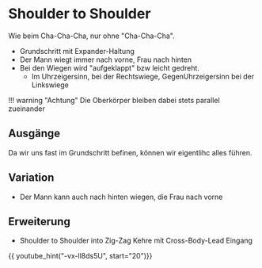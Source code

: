 
# Shoulder to Shoulder

Wie beim Cha-Cha-Cha, nur ohne "Cha-Cha-Cha".

- Grundschritt mit Expander-Haltung
- Der Mann wiegt immer nach vorne, Frau nach hinten
- Bei den Wiegen wird "aufgeklappt" bzw leicht gedreht.
  - Im Uhrzeigersinn, bei der Rechtswiege, GegenUhrzeigersinn bei der Linkswiege

!!! warning "Achtung"
    Die Oberkörper bleiben dabei stets parallel zueinander

## Ausgänge

Da wir uns fast im Grundschritt befinen, können wir eigentlihc alles führen.

## Variation

- Der Mann kann auch nach hinten wiegen, die Frau nach vorne

## Erweiterung

- Shoulder to Shoulder into Zig-Zag Kehre mit Cross-Body-Lead Eingang

{{ youtube_hint("-vx-ll8ds5U", start="20")}}
